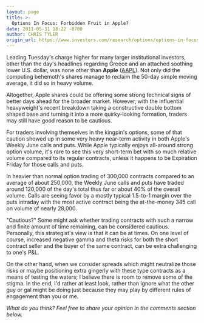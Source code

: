 ```yaml
---
layout: page
title: >-
  Options In Focus: Forbidden Fruit in Apple?
date: 2011-05-31 18:22 -0700
author: CHRIS TYLER
origin_url: https://www.investors.com/research/options/options-in-focus-forbidden-fruit-in-apple/
---
```






Leading Tuesday's charge higher for many larger institutional investors, other than the day's headlines regarding Greece and an attached soothing lower U.S. dollar, was none other than **Apple** ([AAPL](https://research.investors.com/quote.aspx?symbol=AAPL)). Not only did the computing behemoth's shares manage to reclaim the 50-day simple moving average, it did so in heavy volume. 

  

Altogether, Apple shares could be offering some strong technical signs of better days ahead for the broader market. However, with the influential heavyweight's recent breakdown taking a constructive double bottom shaped base and turning it into a more quirky-looking formation, traders may still have good reason to be cautious. 

  

For traders involving themselves in the kingpin's options, some of that caution showed up in some very heavy near-term activity in both Apple's Weekly June calls and puts. While Apple typically enjoys all-around strong option volume, it's rare to see this very short-term bet with so much relative volume compared to its regular contracts, unless it happens to be Expiration Friday for those calls and puts.

  

In heavier than normal option trading of 300,000 contracts compared to an average of about 250,000, the Weekly June calls and puts have traded around 120,000 of the day's total thus far or about 40% of the overall volume. Calls are seeing favor by a mostly typical 1.5-to-1 margin over the puts intraday with the most active contract being the at-the-money 345 call on volume of nearly 28,000.

  

"Cautious?" Some might ask whether trading contracts with such a narrow and finite amount of time remaining, can be considered cautious. Personally, this strategist's view is that it can be at times. On one level of course, increased negative gamma and theta risks for both the short contract seller and the buyer of the same contract, can be extra challenging to one's P&L. 

  

On the other hand, when we consider spreads which might neutralize those risks or maybe positioning extra gingerly with these type contracts as a means of testing the waters; I believe there is room to remove some of the stigma. In the end, I'd rather at least look, rather than ignore what the other guy or gal might be doing just because they may play by different rules of engagement than you or me.

  

*What do you think? Feel free to share your opinion in the comments section below.*




